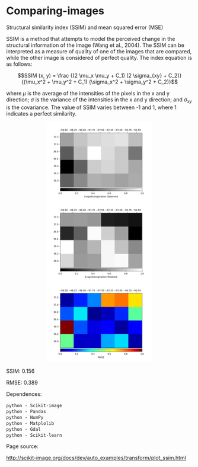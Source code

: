 # Comparing-images
Structural similarity index (SSIM) and mean squared error (MSE)


SSIM is a method that attempts to model the perceived change in the structural information of the image (Wang et al., 2004). The SSIM can be interpreted as a measure of quality of one of the images that are compared, while the other image is considered of perfect quality. The index equation is as follows:

$$SSIM (x, y) = \frac {(2 \mu_x \mu_y + C_1) (2 \sigma_{xy} + C_2)} {(\mu_x^2 + \mu_y^2 + C_1) (\sigma_x^2 + \sigma_y^2 + C_2)}$$

where $\mu$ is the average of the intensities of the pixels in the x and y direction; $\sigma$ is the variance of the intensities in the x and y direction; and $\sigma_{xy}$ is the covariance. The value of SSIM varies between -1 and 1, where 1 indicates a perfect similarity.


<p align="center">
  <img width=285 src="2016_05_15_ETobserved.png"/>
  <img width=285 src="2016_05_15_ETmodeled.png"/>
  <img width=285 src="2016_05_15_ET_RMSE.png"/>
</p>




SSIM: 0.156 

RMSE: 0.389


Dependences:

    python - Scikit-image
    python - Pandas
    python - NumPy
    python - Matplolib
    python - Gdal
    python - Scikit-learn


Page source:

http://scikit-image.org/docs/dev/auto_examples/transform/plot_ssim.html
